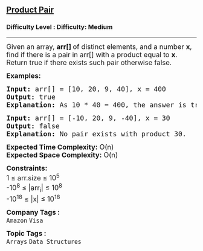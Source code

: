 <h2><a href="https://www.geeksforgeeks.org/problems/equal-to-product3836/1?page=1&difficulty=Medium&sortBy=latest">Product Pair</a></h2><h3>Difficulty Level : Difficulty: Medium</h3><hr><div class="problems_problem_content__Xm_eO"><p><span style="font-size: 18px;">Given an array, <strong>arr[] </strong>of distinct elements, and a number <strong>x</strong>, find if there is a pair in arr[] with a product equal to <strong>x</strong>. Return true if there exists such pair otherwise false.</span></p>
<p><span style="font-size: 18px;"><strong>Examples:</strong></span></p>
<pre><span style="font-size: 18px;"><strong>Input: </strong>arr[] = [10, 20, 9, 40], x = 400
<strong>Output:</strong> true
<strong>Explanation:</strong> As 10 * 40 = 400, the answer is true.
</span></pre>
<pre><span style="font-size: 18px;"><strong>Input: </strong>arr[] = [-10, 20, 9, -40], x = 30
<strong>Output:</strong> false
<strong>Explanation:</strong> No pair exists with product 30.</span></pre>
<p><span style="font-size: 18px;"><strong>Expected Time Complexity:</strong> O(n)<br><strong>Expected Space&nbsp;</strong></span><strong style="font-family: -apple-system, BlinkMacSystemFont, 'Segoe UI', Roboto, Oxygen, Ubuntu, Cantarell, 'Open Sans', 'Helvetica Neue', sans-serif; font-size: 18px;">Complexity</strong><strong style="font-size: 18px; font-family: -apple-system, BlinkMacSystemFont, 'Segoe UI', Roboto, Oxygen, Ubuntu, Cantarell, 'Open Sans', 'Helvetica Neue', sans-serif;">:</strong><span style="font-size: 18px; font-family: -apple-system, BlinkMacSystemFont, 'Segoe UI', Roboto, Oxygen, Ubuntu, Cantarell, 'Open Sans', 'Helvetica Neue', sans-serif;"> O(n)</span></p>
<p><span style="font-size: 18px;"><strong>Constraints:</strong><br>1 ≤ arr.size ≤ 10<sup>5</sup><br>-10<sup>8</sup>&nbsp;≤ |arr<sub>i</sub>| ≤ 10<sup>8</sup><br>-10<sup>18</sup> ≤ |x| ≤ 10<sup>18</sup></span></p></div><p><span style=font-size:18px><strong>Company Tags : </strong><br><code>Amazon</code>&nbsp;<code>Visa</code>&nbsp;<br><p><span style=font-size:18px><strong>Topic Tags : </strong><br><code>Arrays</code>&nbsp;<code>Data Structures</code>&nbsp;